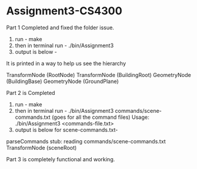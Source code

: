 # Assignment3-CS4300
Part 1 Completed and fixed the folder issue. 

1) run - make 
2) then in terminal run - ./bin/Assignment3
3) output is below - 

It is printed in a way to help us see the hierarchy

TransformNode (RootNode)
  TransformNode (BuildingRoot)
    GeometryNode (BuildingBase)
  GeometryNode (GroundPlane)

  Part 2 is Completed 
1) run - make 
2) then in terminal run - ./bin/Assignment3 commands/scene-commands.txt (goes for all the command files)
   Usage: ./bin/Assignment3 <commands-file.txt>
3) output is below for scene-commands.txt- 

parseCommands stub: reading commands/scene-commands.txt
TransformNode (sceneRoot)

Part 3 is completely functional and working. 
